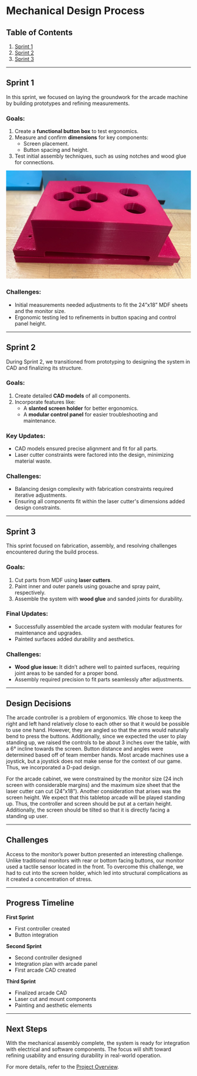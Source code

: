 # Mechanical Design Process

## Table of Contents

1. [Sprint 1](#sprint-1)
2. [Sprint 2](#sprint-2)
3. [Sprint 3](#sprint-3)

---

## Sprint 1

In this sprint, we focused on laying the groundwork for the arcade machine by building prototypes and refining measurements.

### Goals:

1. Create a **functional button box** to test ergonomics.
2. Measure and confirm **dimensions** for key components:
   - Screen placement.
   - Button spacing and height.
3. Test initial assembly techniques, such as using notches and wood glue for connections.

![Button Design](../assets/img/og_design.jpeg)

### Challenges:

- Initial measurements needed adjustments to fit the 24”x18” MDF sheets and the monitor size.
- Ergonomic testing led to refinements in button spacing and control panel height.

---

## Sprint 2

During Sprint 2, we transitioned from prototyping to designing the system in CAD and finalizing its structure.

### Goals:

1. Create detailed **CAD models** of all components.
2. Incorporate features like:
   - A **slanted screen holder** for better ergonomics.
   - A **modular control panel** for easier troubleshooting and maintenance.

### Key Updates:

- CAD models ensured precise alignment and fit for all parts.
- Laser cutter constraints were factored into the design, minimizing material waste.

### Challenges:

- Balancing design complexity with fabrication constraints required iterative adjustments.
- Ensuring all components fit within the laser cutter's dimensions added design constraints.

---

## Sprint 3

This sprint focused on fabrication, assembly, and resolving challenges encountered during the build process.

### Goals:

1. Cut parts from MDF using **laser cutters**.
2. Paint inner and outer panels using gouache and spray paint, respectively.
3. Assemble the system with **wood glue** and sanded joints for durability.

### Final Updates:

- Successfully assembled the arcade system with modular features for maintenance and upgrades.
- Painted surfaces added durability and aesthetics.

### Challenges:

- **Wood glue issue:** It didn’t adhere well to painted surfaces, requiring joint areas to be sanded for a proper bond.
- Assembly required precision to fit parts seamlessly after adjustments.

---

## Design Decisions

The arcade controller is a problem of ergonomics. We chose to keep the right and left hand relatively close to each other so that it would be possible to use one hand. However, they are angled so that the arms would naturally bend to press the buttons. Additionally, since we expected the user to play standing up, we raised the controls to be about 3 inches over the table, with a 6° incline towards the screen. Button distance and angles were determined based off of team member hands. Most arcade machines use a joystick, but a joystick does not make sense for the context of our game. Thus, we incorporated a D-pad design.

For the arcade cabinet, we were constrained by the monitor size (24 inch screen with considerable margins) and the maximum size sheet that the laser cutter can cut (24”x18”). Another consideration that arises was the screen height. We expect that this tabletop arcade will be played standing up. Thus, the controller and screen should be put at a certain height. Additionally, the screen should be tilted so that it is directly facing a standing up user.

---

## Challenges

Access to the monitor’s power button presented an interesting challenge. Unlike traditional monitors with rear or bottom facing buttons, our monitor used a tactile sensor located in the front. To overcome this challenge, we had to cut into the screen holder, which led into structural complications as it created a concentration of stress.

---

## Progress Timeline

**First Sprint**

- First controller created
- Button integration

**Second Sprint**

- Second controller designed
- Integration plan with arcade panel
- First arcade CAD created

**Third Sprint**

- Finalized arcade CAD
- Laser cut and mount components
- Painting and aesthetic elements

---

## Next Steps

With the mechanical assembly complete, the system is ready for integration with electrical and software components. The focus will shift toward refining usability and ensuring durability in real-world operation.

For more details, refer to the [Project Overview](project.md).
